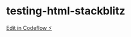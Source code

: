 # testing-html-stackblitz

[Edit in Codeflow ⚡️](https://stackblitz.com/~/github.com/immayurpanchal/testing-html-stackblitz)